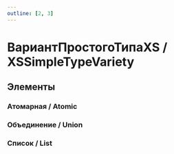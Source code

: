 ```yaml
---
outline: [2, 3]
---
```


# ВариантПростогоТипаXS / XSSimpleTypeVariety


## Элементы


### Атомарная / Atomic


### Объединение / Union


### Список / List

